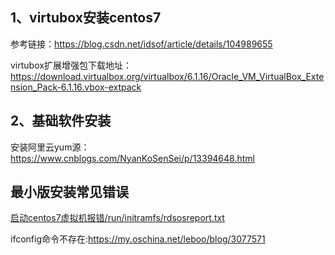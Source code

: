## 1、virtubox安装centos7

参考链接：https://blog.csdn.net/idsof/article/details/104989655

virtubox扩展增强包下载地址：https://download.virtualbox.org/virtualbox/6.1.16/Oracle_VM_VirtualBox_Extension_Pack-6.1.16.vbox-extpack

## 2、基础软件安装

安装阿里云yum源：https://www.cnblogs.com/NyanKoSenSei/p/13394648.html

## 最小版安装常见错误

[启动centos7虚拟机报错/run/initramfs/rdsosreport.txt](https://blog.csdn.net/IUNIQUE/article/details/109131643)

ifconfig命令不存在:https://my.oschina.net/leboo/blog/3077571

### 